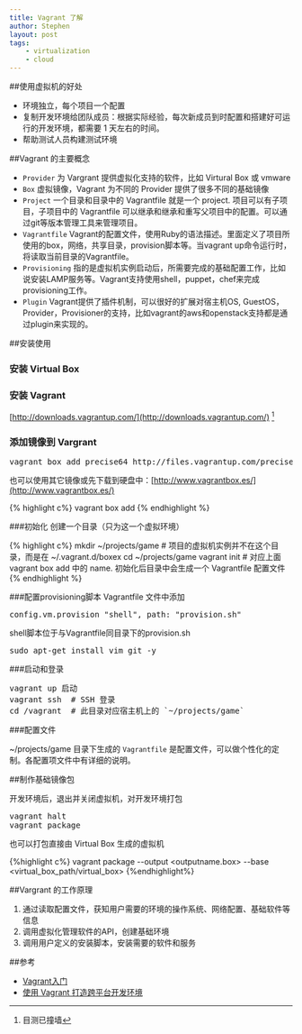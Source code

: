 ```yaml
---
title: Vagrant 了解
author: Stephen
layout: post
tags:
    - virtualization
    - cloud
---
```

##使用虚拟机的好处
* 环境独立，每个项目一个配置
* 复制开发环境给团队成员：根据实际经验，每次新成员到时配置和搭建好可运行的开发环境，都需要 1 天左右的时间。
* 帮助测试人员构建测试环境
<!--more-->

##Vagrant 的主要概念
* `Provider` 为 Vargrant 提供虚拟化支持的软件，比如 Virtural Box 或 vmware
* `Box` 虚拟镜像，Vagrant 为不同的 Provider 提供了很多不同的基础镜像
* `Project` 一个目录和目录中的 Vagrantfile 就是一个 project. 项目可以有子项目，子项目中的 Vagrantfile 可以继承和继承和重写父项目中的配置。可以通过git等版本管理工具来管理项目。
* `Vagrantfile` Vagrant的配置文件，使用Ruby的语法描述。里面定义了项目所使用的box，网络，共享目录，provision脚本等。当vagrant up命令运行时，将读取当前目录的Vagrantfile。
* `Provisioning` 指的是虚拟机实例启动后，所需要完成的基础配置工作，比如说安装LAMP服务等。Vagrant支持使用shell，puppet，chef来完成provisioning工作。
* `Plugin` Vagrant提供了插件机制，可以很好的扩展对宿主机OS, GuestOS，Provider，Provisioner的支持，比如vagrant的aws和openstack支持都是通过plugin来实现的。


##安装使用
### 安装 Virtual Box
### 安装 Vagrant
[http://downloads.vagrantup.com/](http://downloads.vagrantup.com/) [^qiang]
### 添加镜像到 Vargrant
<pre>
vagrant box add precise64 http://files.vagrantup.com/precise64.box
</pre>

也可以使用其它镜像或先下载到硬盘中：[http://www.vagrantbox.es/](http://www.vagrantbox.es/)

{% highlight c%}
vagrant box add <name> <file location>
{% endhighlight %}

###初始化
创建一个目录（只为这一个虚拟环境）

{% highlight c%}
mkdir ~/projects/game # 项目的虚拟机实例并不在这个目录，而是在 ~/.vagrant.d/boxex
cd ~/projects/game
vagrant init <name>  # 对应上面 vagrant box add 中的 name. 初始化后目录中会生成一个 Vagrantfile 配置文件
{% endhighlight %}

###配置provisioning脚本
Vagrantfile 文件中添加
<pre>
config.vm.provision "shell", path: "provision.sh"
</pre>
shell脚本位于与Vagrantfile同目录下的provision.sh
<pre>
sudo apt-get install vim git -y
</pre>

###启动和登录
<pre>
vagrant up 启动
vagrant ssh  # SSH 登录
cd /vagrant  # 此目录对应宿主机上的 `~/projects/game`
</pre>

###配置文件

~/projects/game 目录下生成的 `Vagrantfile` 是配置文件，可以做个性化的定制。各配置项文件中有详细的说明。

##制作基础镜像包

开发环境后，退出并关闭虚拟机，对开发环境打包
<pre>
vagrant halt
vagrant package
</pre>

也可以打包直接由 Virtual Box 生成的虚拟机

{%highlight c%}
vagrant package --output <outputname.box> --base <virtual_box_path/virtual_box>
{%endhighlight%}

##Vargrant 的工作原理
1. 通过读取配置文件，获知用户需要的环境的操作系统、网络配置、基础软件等信息
2. 调用虚拟化管理软件的API，创建基础环境
3. 调用用户定义的安装脚本，安装需要的软件和服务

##参考
* [Vagrant入门](http://www.cnblogs.com/alexyang8/p/3380936.html)
* [使用 Vagrant 打造跨平台开发环境](http://blog.segmentfault.com/fenbox/1190000000264347)

[^qiang]: 目测已撞墙

